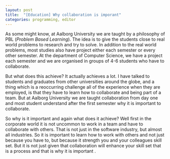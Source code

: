 ```yaml
---
layout: post
title:  "[Education] Why collaboration is imporant"
categories: programming, editor
---
```

As some might know, at Aalborg University we are taught by a philosophy of PBL (_Problem Based Learning_). 
The idea is to give the students close to real world problems to research and try to solve. In addition to 
the real world problems, most studies also have project either each semester or every other semester. At the 
department of Computer Science, we have a project each semester and we are organised in groups of 4-6 students 
who have to collaborate.

But what does this achieve? It actually achieves a lot. I have talked to students and graduates from other 
universities around the globe, and a thing which is a reoccurring challenge all of the experience when they are 
employed, is that they have to learn how to collaborate and being part of a team. But at Aalborg University we
are taught collaboration from day one and most student understand after the first semester why it is important
to collaborate.

So why is it important and again what does it achieve? Well first in the corporate world it is not uncommon to 
work in a team and have to collaborate with others. That is not just in the software industry, but almost all 
industries. So it is important to learn how to work with others and not just because you have to, but because 
it strength you and your colleagues skill set. But it is not just given that collaboration will enhance your skill
set that is a process and that is why it is important . 
